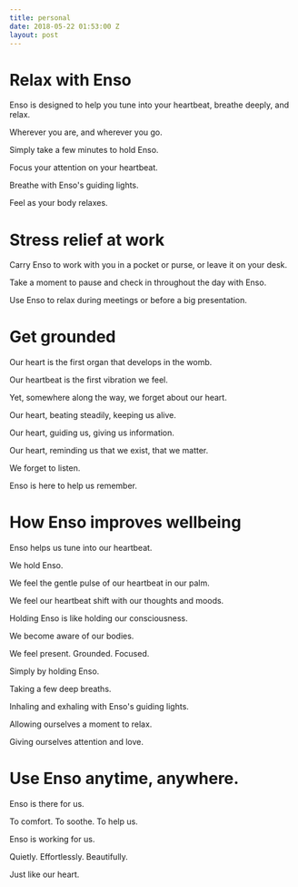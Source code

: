 ```yaml
---
title: personal
date: 2018-05-22 01:53:00 Z
layout: post
---
```


# Relax with Enso 

Enso is designed to help you tune into your heartbeat, breathe deeply, and relax. 

Wherever you are, and wherever you go.

Simply take a few minutes to hold Enso. 

Focus your attention on your heartbeat. 

Breathe with Enso's guiding lights. 

Feel as your body relaxes. 

# Stress relief at work 

Carry Enso to work with you in a pocket or purse, or leave it on your desk. 

Take a moment to pause and check in throughout the day with Enso.

Use Enso to relax during meetings or before a big presentation. 

# Get grounded 

Our heart is the first organ that develops in the womb.

Our heartbeat is the first vibration we feel.

Yet, somewhere along the way, we forget about our heart. 

Our heart, beating steadily, keeping us alive. 

Our heart, guiding us, giving us information.

Our heart, reminding us that we exist, that we matter.

We forget to listen.

Enso is here to help us remember. 

# How Enso improves wellbeing 

Enso helps us tune into our heartbeat. 

We hold Enso.

We feel the gentle pulse of our heartbeat in our palm.

We feel our heartbeat shift with our thoughts and moods.

Holding Enso is like holding our consciousness.

We become aware of our bodies. 

We feel present. Grounded. Focused. 

Simply by holding Enso. 

Taking a few deep breaths. 

Inhaling and exhaling with Enso's guiding lights.

Allowing ourselves a moment to relax. 

Giving ourselves attention and love. 

# Use Enso anytime, anywhere.

Enso is there for us. 

To comfort. To soothe. To help us.

Enso is working for us. 

Quietly. Effortlessly. Beautifully. 

Just like our heart.
